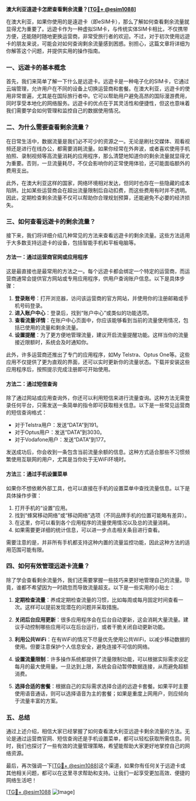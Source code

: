 **澳大利亚遠遊卡怎麽查看剩余流量？[[TG💪+ @esim1088](https://t.me/s/esim1088)]**

在澳大利亚，如果你使用的是遠遊卡（即eSIM卡），那么了解如何查看剩余流量就显得尤为重要了。远遊卡作为一种虚拟SIM卡，与传统实体SIM卡相比，不仅携带方便，还能随时随地更换运营商，非常受旅行者的欢迎。不过，对于初次使用远遊卡的朋友来说，可能会对如何查询剩余流量感到困惑。别担心，这篇文章将详细为你解答这个问题，并提供实用的操作指南。

### 一、远遊卡的基本概念

首先，我们来简单了解一下什么是远遊卡。远遊卡是一种电子化的SIM卡，它通过云端管理，允许用户在不同的设备上切换运营商和套餐。在澳大利亚，远遊卡的使用非常普遍，尤其是在国际旅行者中。它可以帮助用户避免高昂的国际漫游费用，同时享受本地化的网络服务。远遊卡的优点在于其灵活性和便捷性，但这也意味着我们需要学会如何管理和监控自己的数据使用情况。

### 二、为什么需要查看剩余流量？

在日常生活中，数据流量是我们必不可少的资源之一。无论是刷社交媒体、观看视频还是进行在线办公，都需要消耗流量。如果你经常在外奔波，或者喜欢使用手机拍照、录制视频等高流量消耗的应用程序，那么清楚地知道你的剩余流量就显得尤为重要。否则，一旦流量耗尽，不仅会影响你的正常使用体验，还可能面临额外的费用支出。

此外，在澳大利亚这样的国家，网络环境相对发达，但同时也存在一些隐藏的成本陷阱。比如某些运营商会在超出流量限制后自动扣费，而这些费用有时并不透明。因此，定期检查剩余流量不仅可以帮助你合理规划预算，还能避免不必要的经济损失。

### 三、如何查看远遊卡的剩余流量？

接下来，我们将详细介绍几种常见的方法来查看远遊卡的剩余流量。这些方法适用于大多数支持远遊卡的设备，包括智能手机和平板电脑等。

#### 方法一：通过运营商官网或应用程序

这是最直接也是最常用的方法之一。每个远遊卡都会绑定一个特定的运营商，而运营商通常会提供官方网站或专用应用程序，供用户查询账户信息。以下是具体步骤：

1. **登录账号**：打开浏览器，访问该运营商的官方网站，并使用你的注册邮箱或手机号码登录。
2. **进入账户中心**：登录后，找到“账户中心”或类似的功能选项。
3. **查看流量详情**：在账户中心页面中，你应该能够看到当前的流量使用情况，包括已使用的流量和剩余流量。
4. **设置提醒**：为了更方便地管理流量，建议开启流量提醒功能。这样当你的流量接近限额时，系统会及时通知你。

此外，许多运营商还推出了专门的应用程序，如My Telstra、Optus One等。这些应用不仅提供了更为直观的界面，还可以实时更新你的流量状态。下载并安装这些应用程序后，按照提示完成注册即可开始使用。

#### 方法二：通过短信查询

除了通过网站或应用查询外，你还可以利用短信来进行流量查询。这种方法无需登录任何平台，只需发送一条简单的指令即可获取相关信息。以下是一些常见运营商的短信查询格式：

- 对于Telstra用户：发送“DATA”到191。
- 对于Optus用户：发送“DATA”到3030。
- 对于Vodafone用户：发送“DATA”到177。

发送成功后，你会收到一条包含当前流量余额的信息。这种方式适合那些不习惯频繁使用互联网的用户，尤其是当你处于无WiFi环境时。

#### 方法三：通过手机设置菜单

如果你不想依赖外部工具，也可以直接在手机的设置菜单中查找流量信息。以下是具体操作步骤：

1. 打开手机的“设置”应用。
2. 找到“蜂窝移动网络”或“移动网络”选项（不同品牌手机的位置可能略有差异）。
3. 在这里，你可以看到各个应用程序的流量使用情况以及总的流量消耗。
4. 如果需要更详细的统计信息，可以进一步点击相关条目进行查看。

需要注意的是，并非所有手机都支持这种内置的流量监控功能，因此这种方法的适用范围可能有限。

### 四、如何有效管理远遊卡流量？

除了学会查看剩余流量外，我们还需要掌握一些技巧来更好地管理自己的流量。毕竟，谁都不希望因为一时疏忽而导致流量超支。以下是一些实用的小贴士：

1. **定期检查流量**：养成定期检查流量的习惯，比如每周或每月固定时间查看一次。这样可以提前发现潜在的问题并采取措施。
   
2. **关闭后台应用更新**：很多应用程序会在后台自动更新，这会消耗大量流量。建议手动控制哪些应用可以在后台运行，或者干脆关闭自动更新功能。

3. **利用公共WiFi**：在有WiFi的情况下尽量优先使用公共WiFi，以减少移动数据的使用。但要注意保护个人信息安全，避免连接不可信的网络。

4. **设置流量限制**：许多操作系统都提供了流量限制功能，可以根据实际需求设定每月的最大使用量。一旦达到上限，系统会自动暂停数据连接，从而避免超额消费。

5. **选择合适的套餐**：根据自己的实际需求选择合适的远遊卡套餐。如果平时主要使用语音通话，则可以选择语音为主的套餐；如果是重度上网用户，则应倾向于流量丰富的方案。

### 五、总结

通过上述介绍，相信大家已经掌握了如何查看澳大利亚远遊卡剩余流量的方法。无论是通过运营商官网、短信查询还是手机设置菜单，都可以轻松获取所需信息。同时，我们也探讨了一些有效的流量管理策略，希望能帮助大家更好地掌控自己的网络资源。

最后，再次强调一下[[TG💪+ @esim1088](https://t.me/s/esim1088)]这个渠道，如果你有任何关于远遊卡或其他相关问题，都可以在这里寻求帮助和支持。让我们一起享受更加高效、便捷的网络生活吧！

[[TG💪+ @esim1088](https://t.me/s/esim1088) ![Image](https://i.postimg.cc/4NQfJmqS/Snipaste-2025-05-13-00-14-12.png)]